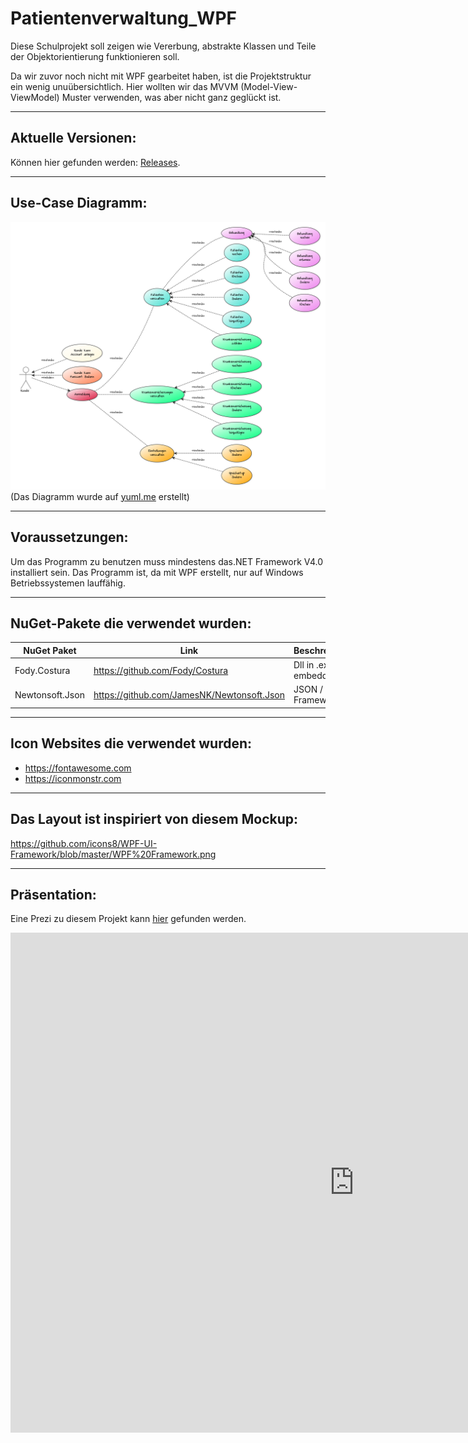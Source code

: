 # Patientenverwaltung_WPF

Diese Schulprojekt soll zeigen wie Vererbung, abstrakte Klassen und Teile der Objektorientierung funktionieren soll.

Da wir zuvor noch nicht mit WPF gearbeitet haben, ist die Projektstruktur ein wenig unuübersichtlich.
Hier wollten wir das MVVM (Model-View-ViewModel) Muster verwenden, was aber nicht ganz geglückt ist.

___
## Aktuelle Versionen:

Können hier gefunden werden: [Releases](https://github.com/john-dederer/Patientenverwaltung_WPF/releases).

___
## Use-Case Diagramm:

![Use-case](https://github.com/john-dederer/Patientenverwaltung_WPF/raw/master/Documentation/graphs/Use-Case.png)
(Das Diagramm wurde auf [yuml.me](https://yuml.me) erstellt)

___
## Voraussetzungen:

Um das Programm zu benutzen muss mindestens das.NET Framework V4.0 installiert sein. 
Das Programm ist, da mit WPF erstellt, nur auf Windows Betriebssystemen lauffähig.

___
## NuGet-Pakete die verwendet wurden:
NuGet Paket | Link | Beschreibung
--- | --- | ---
Fody.Costura | https://github.com/Fody/Costura | Dll in .exe embedden
Newtonsoft.Json | https://github.com/JamesNK/Newtonsoft.Json | JSON / XML Framework

___
## Icon Websites die verwendet wurden:

- https://fontawesome.com
- https://iconmonstr.com

___
## Das Layout ist inspiriert von diesem Mockup:

https://github.com/icons8/WPF-UI-Framework/blob/master/WPF%20Framework.png

___
## Präsentation:

Eine Prezi zu diesem Projekt kann [hier](http://prezi.com/tdwwnjwaxdfe/?utm_campaign=share&utm_medium=copy&rc=ex0share) gefunden werden.

<iframe id="iframe_container" webkitallowfullscreen="" mozallowfullscreen="" allowfullscreen="" src="https://prezi.com/embed/tdwwnjwaxdfe/?bgcolor=ffffff&amp;lock_to_path=0&amp;autoplay=0&amp;autohide_ctrls=0&amp;landing_data=bHVZZmNaNDBIWnNjdEVENDRhZDFNZGNIUE43MHdLNWpsdFJLb2ZHanI0eXA4UzFYY1NSWXAxUGFtdDNyQlhnUkdnPT0&amp;landing_sign=ovYLSFPIXP-jS8WzE1RN3_W7E_SEpFuhmN71PkJtw2Y" width="1100" height="800" frameborder="0"></iframe>

